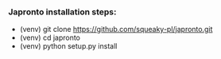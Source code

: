 ### Japronto installation steps:

- (venv) git clone https://github.com/squeaky-pl/japronto.git
- (venv) cd japronto
- (venv) python setup.py install
